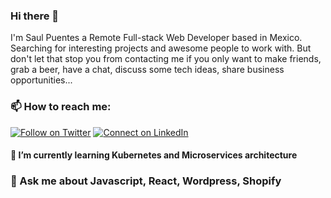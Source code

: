 ### Hi there 👋

I'm Saul Puentes a Remote Full-stack Web Developer based in Mexico. Searching for interesting projects and awesome people to work with. But don't let that stop you from contacting me if you only want to make friends, grab a beer, have a chat, discuss some tech ideas, share business opportunities...

### 📫 How to reach me:

[![Follow on Twitter](https://img.shields.io/badge/--twitter?label=Twitter&logo=Twitter&style=social)](https://twitter.com/saulcodes) [![Connect on LinkedIn](https://img.shields.io/badge/--linkedin?label=LinkedIn&logo=LinkedIn&style=social)](https://www.linkedin.com/in/saul-puentes)

#### 🌱 I’m currently learning Kubernetes and Microservices architecture

### 💬 Ask me about Javascript, React, Wordpress, Shopify

<!-- ### :construction_worker: This week stats by [WakaTime]('https://wakatime.com') -->
<!--START_SECTION:waka-->
<!--```text
Week: 16 November, 2021 - 22 November, 2021
Markdown     10 mins         ███████████████████▒░░░░░   77.23 % 
HTML         1 min           ███░░░░░░░░░░░░░░░░░░░░░░   11.88 % 
```-->
<!--END_SECTION:waka-->

<!--
**SaulPuentes/SaulPuentes** is a ✨ _special_ ✨ repository because its `README.md` (this file) appears on your GitHub profile.

Here are some ideas to get you started:

- 🔭 I’m currently working on ...
- 🌱 I’m currently learning ...
- 👯 I’m looking to collaborate on ...
- 🤔 I’m looking for help with ...
- 💬 Ask me about ...
- 📫 How to reach me: ...
- 😄 Pronouns: ...
- ⚡ Fun fact: ...
-->
